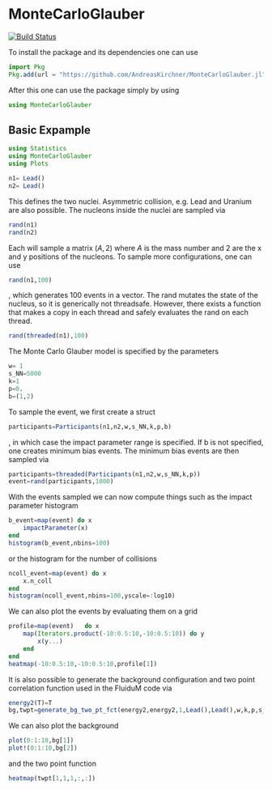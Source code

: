# MonteCarloGlauber

[![Build Status](https://github.com/AndreasKirchner/MonteCarloGlauber.jl/actions/workflows/CI.yml/badge.svg?branch=main)](https://github.com/AndreasKirchner/MonteCarloGlauber.jl/actions/workflows/CI.yml?query=branch%3Amain)

To install the package and its dependencies one can use 
```julia
import Pkg
Pkg.add(url = "https://github.com/AndreasKirchner/MonteCarloGlauber.jl")
```
After this one can use the package simply by using 
```julia
using MonteCarloGlauber
```

## Basic Expample 
```julia
using Statistics
using MonteCarloGlauber
using Plots

n1= Lead()
n2= Lead()
```
This defines the two nuclei. Asymmetric collision, e.g. Lead and Uranium are also possible. The nucleons inside the nuclei are sampled via
```julia
rand(n1)
rand(n2)
```
Each will sample a matrix $(A,2)$ where $A$ is the mass number and 2 are the x and y positions of the nucleons. To sample more configurations, one can use
```julia
rand(n1,100)
```
, which generates 100 events in a vector. 
The rand mutates the state of the nucleus, so it is generically not threadsafe. However, there exists a function that makes a copy in each thread and safely evaluates the rand on each thread. 
```julia
rand(threaded(n1),100)
```
The Monte Carlo Glauber model is specified by the parameters
```julia
w= 1
s_NN=5000
k=1
p=0.
b=(1,2)
```
To sample the event, we first create a struct 
```julia
participants=Participants(n1,n2,w,s_NN,k,p,b)
```
, in which case the impact parameter range is specified. If b is not specified, one creates minimum bias events. The minimum bias events are then sampled via
```julia
participants=threaded(Participants(n1,n2,w,s_NN,k,p))
event=rand(participants,1000)
```
With the events sampled we can now compute things such as the impact parameter histogram
```julia
b_event=map(event) do x
    impactParameter(x) 
end 
histogram(b_event,nbins=100)
```
or the histogram for the number of collisions
```julia
ncoll_event=map(event) do x
    x.n_coll
end
histogram(ncoll_event,nbins=100,yscale=:log10)
```
We can also plot the events by evaluating them on a grid
```julia
profile=map(event)   do x 
    map(Iterators.product(-10:0.5:10,-10:0.5:10)) do y
        x(y...)
    end
end
heatmap(-10:0.5:10,-10:0.5:10,profile[1])
```
It is also possible to generate the background configuration and two point correlation function used in the FluiduM code via
```julia
energy2(T)=T
bg,twpt=generate_bg_two_pt_fct(energy2,energy2,1,Lead(),Lead(),w,k,p,s_NN,[10,20],[2];minBiasEvents=1000,r_grid=0:1:10,nFields=3,n_ext_Grid=20)

```
We can also plot the background
```julia
plot(0:1:10,bg[1])
plot!(0:1:10,bg[2])
```
and the two point function
```julia
heatmap(twpt[1,1,1,:,:])
```